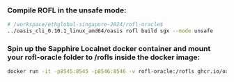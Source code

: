 
### Compile ROFL in the unsafe mode:

```bash
# /workspace/ethglobal-singapore-2024/rofl-oracle$ 
../oasis_cli_0.10.1_linux_amd64/oasis rofl build sgx --mode unsafe
```

### Spin up the Sapphire Localnet docker container and mount your rofl-oracle folder to /rofls inside the docker image:

```bash
docker run -it -p8545:8545 -p8546:8546 -v rofl-oracle:/rofls ghcr.io/oasisprotocol/sapphire-localnet
```